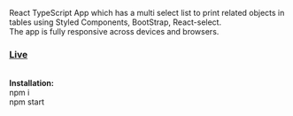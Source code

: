 React TypeScript App which has a multi select list to print related objects in tables using Styled Components, BootStrap, React-select.<br>
The app is fully responsive across devices and browsers.

<h3><a href="https://data-printer.vercel.app/" target="_blank">Live</a></h3>
<br>
<b>Installation:</b><br>
npm i<br>
npm start
<br><br>
